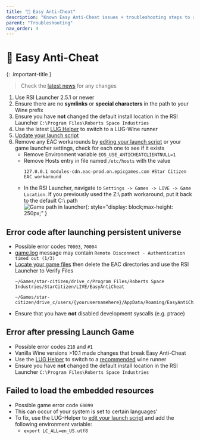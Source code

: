 ```yaml
---
title: "🤡 Easy Anti-Cheat"
description: "Known Easy Anti-Cheat issues + troubleshooting steps to resolve them"
parent: "Troubleshooting"
nav_order: 4
---
```


# 🤡 Easy Anti-Cheat


{: .important-title }
>
> Check the [latest news](/#news) for any changes

1. Use RSI Launcher 2.5.1 or newer
2. Ensure there are no **symlinks** or **special characters** in the path to your Wine prefix
3. Ensure you have **not** changed the default install location in the RSI Launcher `C:\Program Files\Roberts Space Industries`
4. Use the latest [LUG Helper](/Tips-and-Tricks#how-to-add-a-wine-runner) to switch to a LUG-Wine runner
5. [Update your launch script](/Tips-and-Tricks#how-to-update-the-launch-script)
6. Remove any EAC workarounds by [editing your launch script](/Tips-and-Tricks#how-to-edit-the-launch-script) or your game launcher settings, check for each one to see if it exists
    - Remove Environment variable `EOS_USE_ANTICHEATCLIENTNULL=1`
    - Remove Hosts entry in file named `/etc/hosts` with the value
      ```
      127.0.0.1 modules-cdn.eac-prod.on.epicgames.com #Star Citizen EAC workaround
      ```
    - In the RSI Launcher, navigate to `Settings -> Games -> LIVE -> Game Location`. If you previously used the Z:\ path workaround, put it back to the default C:\ path  
       ![Game path in launcher](https://github.com/user-attachments/assets/0ac1ed3a-4c3c-43b9-b93a-a4865e63f784){: style="display: block;max-height: 250px;" }  

## Error code after launching persistent universe
- Possible error codes `70003`, `70004`
- [game.log](/Troubleshooting#gathering-logs) message may contain `Remote Disconnect - Authentication timed out (1/3)`
- [Locate your game files](/Troubleshooting#view-game-files) then delete the EAC directories and use the RSI Launcher to Verify Files  
  ```
  ~/Games/star-citizen/drive_c/Program Files/Roberts Space Industries/StarCitizen/LIVE/EasyAntiCheat
  ```  
  ```
  ~/Games/star-citizen/drive_c/users/{yourusernamehere}/AppData/Roaming/EasyAntiCheat
  ```  
- Ensure that you have **not** disabled development syscalls (e.g. ptrace)


## Error after pressing Launch Game
- Possible error codes `210` and `#1`
- Vanilla Wine versions >10.1 made changes that break Easy Anti-Cheat
- Use the [LUG Helper](/Tips-and-Tricks#how-to-add-a-wine-runner) to switch to a [recommended](/Tips-and-Tricks#recommended-runners) wine runner
- Ensure you have **not** changed the default install location in the RSI Launcher `C:\Program Files\Roberts Space Industries`


## Failed to load the embedded resources
- Possible game error code `60099`
- This can occur of your system is set to certain languages'
- To fix, use the LUG-Helper to [edit your launch script](/Tips-and-Tricks#how-to-edit-the-launch-script) and add the following environment variable:
    - `export LC_ALL=en_US.utf8`
